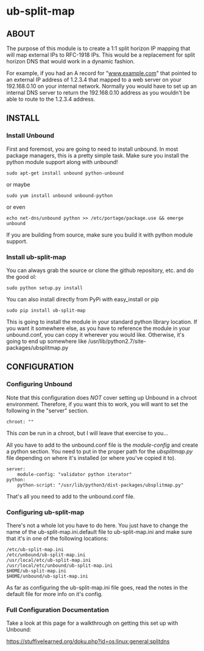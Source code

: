 # ub-split-map #
## ABOUT ##
The purpose of this module is to create a 1:1 split horizon IP mapping
that will map external IPs to RFC-1918 IPs.  This would be a replacement
for split horizon DNS that would work in a dynamic fashion.

For example, if you had an A record for "www.example.com" that pointed to
an external IP address of 1.2.3.4 that mapped to a web server on your 
192.168.0.10 on your internal network.  Normally you would have to set 
up an internal DNS server to return the 192.168.0.10 address as you wouldn't
be able to route to the 1.2.3.4 address.

## INSTALL ##
### Install Unbound ###
First and foremost, you are going to need to install unbound.  In most
package managers, this is a pretty simple task.  Make sure you install
the python module support along with unbound!

    sudo apt-get install unbound python-unbound

or maybe

    sudo yum install unbound unbound-python

or even

    echo net-dns/unbound python >> /etc/portage/package.use && emerge unbound

If you are building from source, make sure you build it with python module
support.

### Install ub-split-map ###
You can always grab the source or clone the github repository, etc. and do
the good ol:

    sudo python setup.py install

You can also install directly from PyPi with easy_install or pip

    sudo pip install ub-split-map

This is going to install the module in your standard python library location.
If you want it somewhere else, as you have to reference the module in your
unbound.conf, you can copy it wherever you would like.  Otherwise, it's
going to end up somewhere like /usr/lib/python2.7/site-packages/ubsplitmap.py

## CONFIGURATION ##
### Configuring Unbound ###
Note that this configuration does *NOT* cover setting up Unbound in a chroot
environment.  Therefore, if you want this to work, you will want to set the
following in the "server" section. 

    chroot: ""

 This _can_ be run in a chroot, but I will leave that exercise to you...

All you have to add to the unbound.conf file is the _module-config_ and
create a python section.  You need to put in the proper path for the
*ubsplitmap.py* file depending on where it's installed (or where you've
copied it to).

    server:
        module-config: "validator python iterator"
    python:
        python-script: "/usr/lib/python3/dist-packages/ubsplitmap.py"

That's all you need to add to the unbound.conf file.

### Configuring ub-split-map ###
There's not a whole lot you have to do here.  You just have to change the name
of the ub-split-map.ini.default file to ub-split-map.ini and make sure
that it's in one of the following locations:

    /etc/ub-split-map.ini
    /etc/unbound/ub-split-map.ini
    /usr/local/etc/ub-split-map.ini
    /usr/local/etc/unbound/ub-split-map.ini
    $HOME/ub-split-map.ini
    $HOME/unbound/ub-split-map.ini

As far as configuring the ub-split-map.ini file goes, read the notes in
the default file for more info on it's config.

### Full Configuration Documentation ###
Take a look at this page for a walkthrough on getting this set up with
Unbound:

https://stuffivelearned.org/doku.php?id=os:linux:general:splitdns
